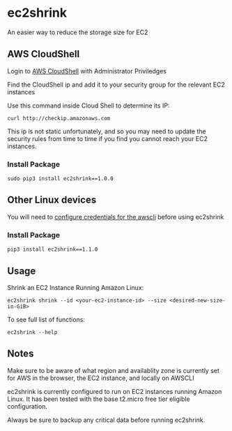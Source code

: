 # ec2shrink
An easier way to reduce the storage size for EC2


## AWS CloudShell
Login to [AWS CloudShell](https://aws.amazon.com/cloudshell/) with Administrator Priviledges

Find the CloudShell ip and add it to your security group for the relevant EC2 instances

Use this command inside Cloud Shell to determine its IP:
```
curl http://checkip.amazonaws.com

```

This ip is not static unfortunately, and so you may need to update the security rules from time to time if you find you cannot reach your EC2 instances.

### Install Package


```
sudo pip3 install ec2shrink==1.0.0

```

## Other Linux devices

You will need to [configure credentials for the awscli](https://github.com/aws/aws-cli) before using ec2shrink

### Install Package


```
pip3 install ec2shrink==1.1.0

```

## Usage


Shrink an EC2 Instance Running Amazon Linux:
```
ec2shrink shrink --id <your-ec2-instance-id> --size <desired-new-size-in-GiB>
```

To see full list of functions:
```
ec2shrink --help
```

## Notes

Make sure to be aware of what region and availablity zone is currently set for AWS in the browser, the EC2 instance, and locally on AWSCLI

ec2shrink is currently configured to run on EC2 instances running Amazon Linux. It has been tested with the base t2.micro free tier eligible configuration.

Always be sure to backup any critical data before running ec2shrink.